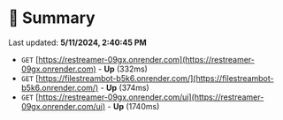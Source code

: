 # 📖 Summary
Last updated: **5/11/2024, 2:40:45 PM**

- `GET` [https://restreamer-09gx.onrender.com](https://restreamer-09gx.onrender.com) - **Up** (332ms)
- `GET` [https://filestreambot-b5k6.onrender.com/](https://filestreambot-b5k6.onrender.com/) - **Up** (374ms)
- `GET` [https://restreamer-09gx.onrender.com/ui](https://restreamer-09gx.onrender.com/ui) - **Up** (1740ms)
